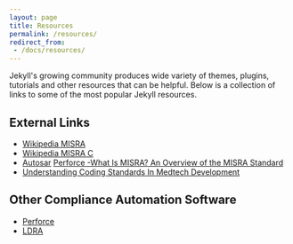 ```yaml
---
layout: page
title: Resources
permalink: /resources/
redirect_from:
 - /docs/resources/
---
```

Jekyll's growing community produces wide variety of themes, plugins, tutorials
and other resources that can be helpful. Below is a collection of links to
some of the most popular Jekyll resources.

## External Links
- [Wikipedia MISRA](https://en.wikipedia.org/wiki/Motor_Industry_Software_Reliability_Association)
- [Wikipedia MISRA C](https://en.wikipedia.org/wiki/MISRA_C)
- [Autosar](https://www.autosar.org/)
[Perforce -What Is MISRA? An Overview of the MISRA Standard](https://www.perforce.com/resources/qac/what-misra-overview-misra-standard)
- [Understanding Coding Standards In Medtech Development](https://www.meddeviceonline.com/doc/understanding-coding-standards-in-medtech-development-0001)

## Other Compliance Automation Software
- [Perforce](https://www.perforce.com/products/klocwork)
- [LDRA](https://ldra.com/)
